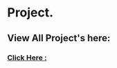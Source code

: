 # Project.

## View All Project's here:
### [ Click Here :](https://stackblitz.com/edit/stackblitz-starters-wxujky?file=index.html,styles.css)
#
